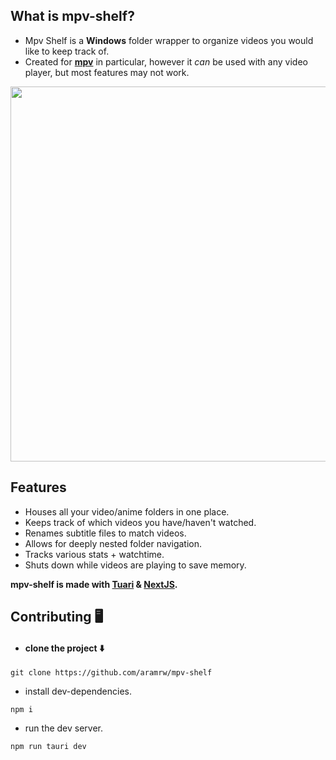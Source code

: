 ## What is mpv-shelf?
- Mpv Shelf is a **Windows** folder wrapper to organize videos you would like to keep track of.
- Created for **[mpv](https://mpv.io/)** in particular, however it _can_ be used with any video player, but most features may not work.
  
<img src="https://github.com/aramrw/mpv-shelf/assets/106574385/83b13952-b331-42bb-8cbd-184451185607" width="600" />

  ## Features
- Houses all your video/anime folders in one place.
- Keeps track of which videos you have/haven't watched.
- Renames subtitle files to match videos.
- Allows for deeply nested folder navigation.
- Tracks various stats + watchtime.
- Shuts down while videos are playing to save memory.

 **mpv-shelf is made with [Tuari](https://tauri.app/about/intro) & [NextJS](https://nextjs.org/).**


## Contributing 🖥️

- #### clone the project ⬇️

```
git clone https://github.com/aramrw/mpv-shelf
```

- install dev-dependencies.

```
npm i
```

- run the dev server.

```
npm run tauri dev
```
